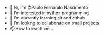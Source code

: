 - 👋 Hi, I’m @Paulo Fernando Nascimento
- 👀 I’m interested in python programming
- 🌱 I’m currently learning git and github
- 💞️ I’m looking to collaborate on small projects
- 📫 How to reach me ...

<!---
PFNascimento/PFNascimento is a ✨ special ✨ repository because its `README.md` (this file) appears on your GitHub profile.
You can click the Preview link to take a look at your changes.
--->
